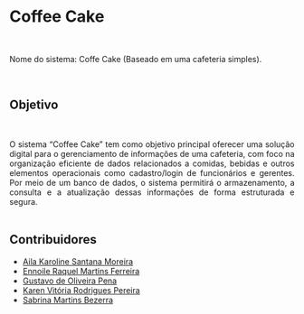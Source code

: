 # Coffee Cake
<br>

Nome do sistema: Coffe Cake (Baseado em uma cafeteria simples).

<br> 

## Objetivo
<br>

<p align="justify"> O sistema “Coffee Cake” tem como objetivo principal oferecer uma solução digital para o gerenciamento de informações de uma cafeteria, com foco na organização eficiente de dados relacionados a comidas, bebidas e outros elementos operacionais como cadastro/login de funcionários e gerentes. Por meio de um banco de dados, o sistema permitirá o armazenamento, a consulta e a atualização dessas informações de forma estruturada e segura.
  
<br>
<br>

## Contribuidores
- [Aila Karoline Santana Moreira](https://github.com/ailinha01)
- [Ennoile Raquel Martins Ferreira](https://github.com/ennoile)
- [Gustavo de Oliveira Pena](https://github.com/MnGusta)
- [Karen Vitória Rodrigues Pereira](https://github.com/hisokarenn)
- [Sabrina Martins Bezerra](https://github.com/Sabryna009)
